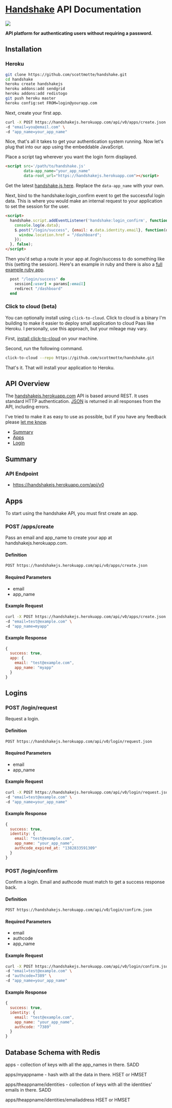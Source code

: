 # [Handshake](https://handshakejs.herokuapp.com) API Documentation

![](https://rawgithub.com/scottmotte/handshake-js/master/handshakejs.svg)

**API platform for authenticating users without requiring a password.**

## Installation

### Heroku

```bash
git clone https://github.com/scottmotte/handshake.git
cd handshake
heroku create handshakejs
heroku addons:add sendgrid
heroku addons:add redistogo
git push heroku master
heroku config:set FROM=login@yourapp.com
```

Next, create your first app.

```bash
curl -X POST https://handshakejs.herokuapp.com/api/v0/apps/create.json \
-d "email=you@email.com" \
-d "app_name=your_app_name"
```

Nice, that's all it takes to get your authentication system running. Now let's plug that into our app using the embeddable JavaScript.

Place a script tag wherever you want the login form displayed.  

```html
<script src='/path/to/handshake.js' 
        data-app_name="your_app_name" 
        data-root_url="https://handshakejs.herokuapp.com"></script>
```

Get the latest [handshake.js here](https://github.com/scottmotte/handshake-js/blob/master/build/handshake.js). Replace the `data-app_name` with your own.

Next, bind to the handshake:login_confirm event to get the successful login data. This is where you would make an internal request to your application to set the session for the user.

```html
<script>
  handshake.script.addEventListener('handshake:login_confirm', function(e) {
    console.log(e.data);
    $.post("/login/success", {email: e.data.identity.email}, function(data) {
      window.location.href = "/dashboard";
    });    
  }, false); 
</script>
```

Then you'd setup a route in your app at /login/success to do something like this (setting the session). Here's an example in ruby and there is also a [full example ruby app](https://github.com/scottmotte/handshake-example-ruby).

```ruby
  post "/login/success" do
    session[:user] = params[:email]
    redirect "/dashboard"
  end
```

### Click to cloud (beta)

You can optionally install using `click-to-cloud`. Click to cloud is a binary I'm building to make it easier to deploy
small application to cloud Paas like Heroku. I personally, use this approach, but your mileage may vary. 

First, [install click-to-cloud](https://github.com/scottmotte/click-to-cloud#installation) on your machine.

Second, run the following command.

```bash
click-to-cloud --repo https://github.com/scottmotte/handshake.git
```

That's it. That will install your application to Heroku.

## API Overview

The [handshakejs.herokuapp.com](https://handshakejs.herokuapp.com) API is based around REST. It uses standard HTTP authentication. [JSON](https://www.json.org/) is returned in all responses from the API, including errors.

I've tried to make it as easy to use as possible, but if you have any feedback please [let me know](mailto:scott@scottmotte.com).

* [Summary](#summary)
* [Apps](#apps)
* [Login](#login)

## Summary

### API Endpoint

* https://handshakejs.herokuapp.com/api/v0

## Apps

To start using the handshake API, you must first create an app.

### POST /apps/create

Pass an email and app_name to create your app at handshakejs.herokuapp.com.

#### Definition

```bash
POST https://handshakejs.herokuapp.com/api/v0/apps/create.json
```

#### Required Parameters

* email
* app_name

#### Example Request

```bash
curl -X POST https://handshakejs.herokuapp.com/api/v0/apps/create.json \
-d "email=test@example.com" \
-d "app_name=myapp"
```

#### Example Response
```javascript
{
  success: true,
  app: {
    email: "test@example.com",
    app_name: "myapp"
  }
}
```

## Logins

### POST /login/request

Request a login.

#### Definition

```bash
POST https://handshakejs.herokuapp.com/api/v0/login/request.json
```

#### Required Parameters

* email
* app_name

#### Example Request

```bash
curl -X POST https://handshakejs.herokuapp.com/api/v0/login/request.json \ 
-d "email=test@example.com" \
-d "app_name=your_app_name"
```

#### Example Response
```javascript
{
  success: true,
  identity: {
    email: "test@example.com",
    app_name: "your_app_name",
    authcode_expired_at: "1382833591309"
  }
}
```

### POST /login/confirm

Confirm a login. Email and authcode must match to get a success response back. 

#### Definition

```bash
POST https://handshakejs.herokuapp.com/api/v0/login/confirm.json
```

#### Required Parameters

* email
* authcode
* app_name

#### Example Request

```bash
curl -X POST https://handshakejs.herokuapp.com/api/v0/login/confirm.json \
-d "email=test@example.com" \
-d "authcode=7389" \ 
-d "app_name=your_app_name"
```

#### Example Response
```javascript
{
  success: true,
  identity: {
    email: "test@example.com",
    app_name: "your_app_name",
    authcode: "7389"
  }
}
```

## Database Schema with Redis

apps - collection of keys with all the app_names in there. SADD

apps/myappname - hash with all the data in there. HSET or HMSET

apps/theappname/identities - collection of keys with all the identities' emails in there. SADD

apps/theappname/identities/emailaddress HSET or HMSET

